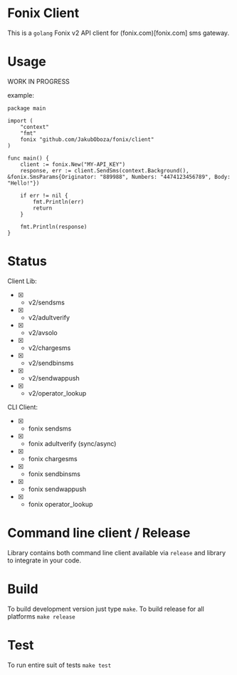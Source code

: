 # Fonix Client

This is a `golang` Fonix v2 API client for (fonix.com)[fonix.com] sms gateway. 

# Usage

WORK IN PROGRESS

example:
```
package main

import (
	"context"
	"fmt"
	fonix "github.com/JakubOboza/fonix/client"
)

func main() {
	client := fonix.New("MY-API_KEY")
	response, err := client.SendSms(context.Background(), &fonix.SmsParams{Originator: "889988", Numbers: "4474123456789", Body: "Hello!"})

	if err != nil {
		fmt.Println(err)
		return
	}

	fmt.Println(response)
}

```

# Status

Client Lib:

- [x] - v2/sendsms
- [x] - v2/adultverify
- [x] - v2/avsolo
- [x] - v2/chargesms 
- [x] - v2/sendbinsms 
- [x] - v2/sendwappush 
- [x] - v2/operator_lookup

CLI Client:

- [x] - fonix sendsms
- [x] - fonix adultverify (sync/async)
- [x] - fonix chargesms 
- [x] - fonix sendbinsms 
- [x] - fonix sendwappush 
- [x] - fonix operator_lookup

# Command line client / Release

Library contains both command line client available via `release` and library to integrate in your code.

# Build

To build development version just type `make`. 
To build release for all platforms `make release`

# Test

To run entire suit of tests `make test`